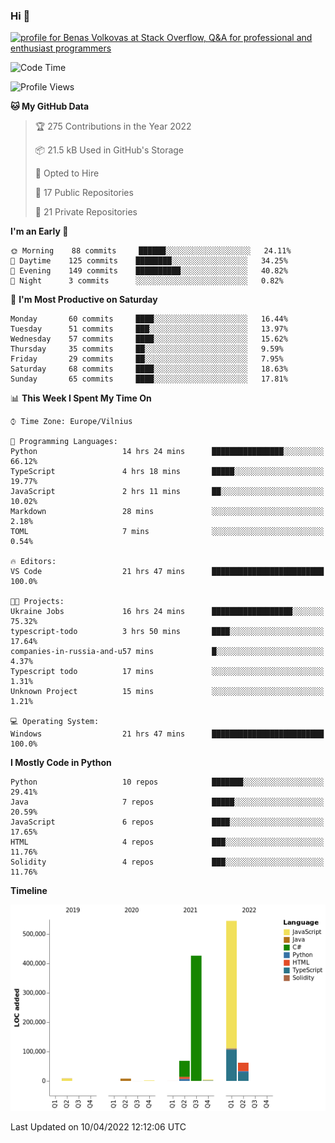 ### Hi 👋
<a href="https://stackoverflow.com/users/14954249/benas-volkovas"><img src="https://stackoverflow.com/users/flair/14954249.png?theme=dark" width="208" height="58" alt="profile for Benas Volkovas at Stack Overflow, Q&amp;A for professional and enthusiast programmers" title="profile for Benas Volkovas at Stack Overflow, Q&amp;A for professional and enthusiast programmers"></a>

<!--START_SECTION:waka-->
![Code Time](http://img.shields.io/badge/Code%20Time-652%20hrs%2039%20mins-blue)

![Profile Views](http://img.shields.io/badge/Profile%20Views-3-blue)

**🐱 My GitHub Data** 

> 🏆 275 Contributions in the Year 2022
 > 
> 📦 21.5 kB Used in GitHub's Storage 
 > 
> 💼 Opted to Hire
 > 
> 📜 17 Public Repositories 
 > 
> 🔑 21 Private Repositories  
 > 
**I'm an Early 🐤** 

```text
🌞 Morning    88 commits     ██████░░░░░░░░░░░░░░░░░░░   24.11% 
🌆 Daytime    125 commits    ████████░░░░░░░░░░░░░░░░░   34.25% 
🌃 Evening    149 commits    ██████████░░░░░░░░░░░░░░░   40.82% 
🌙 Night      3 commits      ░░░░░░░░░░░░░░░░░░░░░░░░░   0.82%

```
📅 **I'm Most Productive on Saturday** 

```text
Monday       60 commits     ████░░░░░░░░░░░░░░░░░░░░░   16.44% 
Tuesday      51 commits     ███░░░░░░░░░░░░░░░░░░░░░░   13.97% 
Wednesday    57 commits     ████░░░░░░░░░░░░░░░░░░░░░   15.62% 
Thursday     35 commits     ██░░░░░░░░░░░░░░░░░░░░░░░   9.59% 
Friday       29 commits     ██░░░░░░░░░░░░░░░░░░░░░░░   7.95% 
Saturday     68 commits     ████░░░░░░░░░░░░░░░░░░░░░   18.63% 
Sunday       65 commits     ████░░░░░░░░░░░░░░░░░░░░░   17.81%

```


📊 **This Week I Spent My Time On** 

```text
⌚︎ Time Zone: Europe/Vilnius

💬 Programming Languages: 
Python                   14 hrs 24 mins      ████████████████░░░░░░░░░   66.12% 
TypeScript               4 hrs 18 mins       █████░░░░░░░░░░░░░░░░░░░░   19.77% 
JavaScript               2 hrs 11 mins       ██░░░░░░░░░░░░░░░░░░░░░░░   10.02% 
Markdown                 28 mins             ░░░░░░░░░░░░░░░░░░░░░░░░░   2.18% 
TOML                     7 mins              ░░░░░░░░░░░░░░░░░░░░░░░░░   0.54%

🔥 Editors: 
VS Code                  21 hrs 47 mins      █████████████████████████   100.0%

🐱‍💻 Projects: 
Ukraine Jobs             16 hrs 24 mins      ██████████████████░░░░░░░   75.32% 
typescript-todo          3 hrs 50 mins       ████░░░░░░░░░░░░░░░░░░░░░   17.64% 
companies-in-russia-and-u57 mins             █░░░░░░░░░░░░░░░░░░░░░░░░   4.37% 
Typescript todo          17 mins             ░░░░░░░░░░░░░░░░░░░░░░░░░   1.31% 
Unknown Project          15 mins             ░░░░░░░░░░░░░░░░░░░░░░░░░   1.21%

💻 Operating System: 
Windows                  21 hrs 47 mins      █████████████████████████   100.0%

```

**I Mostly Code in Python** 

```text
Python                   10 repos            ███████░░░░░░░░░░░░░░░░░░   29.41% 
Java                     7 repos             █████░░░░░░░░░░░░░░░░░░░░   20.59% 
JavaScript               6 repos             ████░░░░░░░░░░░░░░░░░░░░░   17.65% 
HTML                     4 repos             ███░░░░░░░░░░░░░░░░░░░░░░   11.76% 
Solidity                 4 repos             ███░░░░░░░░░░░░░░░░░░░░░░   11.76%

```


**Timeline**

![Chart not found](https://raw.githubusercontent.com/BenasVolkovas/BenasVolkovas/main/charts/bar_graph.png) 


 Last Updated on 10/04/2022 12:12:06 UTC
<!--END_SECTION:waka-->
